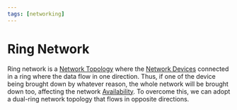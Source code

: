 ```yaml
---
tags: [networking]
---
```


# Ring Network

Ring network is a [Network Topology](202304211303.md) where the
[Network Devices](202207051821.md) connected in a ring where the data flow in
one direction. Thus, if one of the device being brought down by whatever reason,
the whole network will be brought down too, affecting the network [Availability](202210022157.md).
To overcome this, we can adopt a dual-ring network topology that flows in
opposite directions.
